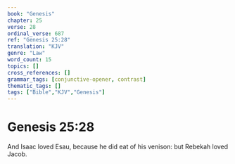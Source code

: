 ```yaml
---
book: "Genesis"
chapter: 25
verse: 28
ordinal_verse: 687
ref: "Genesis 25:28"
translation: "KJV"
genre: "Law"
word_count: 15
topics: []
cross_references: []
grammar_tags: [conjunctive-opener, contrast]
thematic_tags: []
tags: ["Bible","KJV","Genesis"]
---
```


# Genesis 25:28

And Isaac loved Esau, because he did eat of his venison: but Rebekah loved Jacob.
